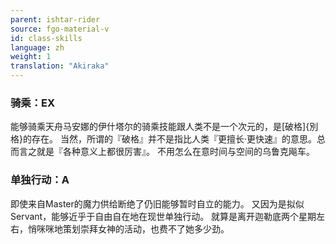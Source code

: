 ```yaml
---
parent: ishtar-rider
source: fgo-material-v
id: class-skills
language: zh
weight: 1
translation: "Akiraka"
---
```


### 骑乘：EX

能够骑乘天舟马安娜的伊什塔尔的骑乘技能跟人类不是一个次元的，是[破格]{別格}的存在。
当然，所谓的『破格』并不是指比人类『更擅长·更快速』的意思。总而言之就是『各种意义上都很厉害』。
不用怎么在意时间与空间的乌鲁克飚车。

### 单独行动：A

即使来自Master的魔力供给断绝了仍旧能够暂时自立的能力。
又因为是拟似Servant，能够近乎于自由自在地在现世单独行动。
就算是离开迦勒底两个星期左右，悄咪咪地策划崇拜女神的活动，也费不了她多少劲。
